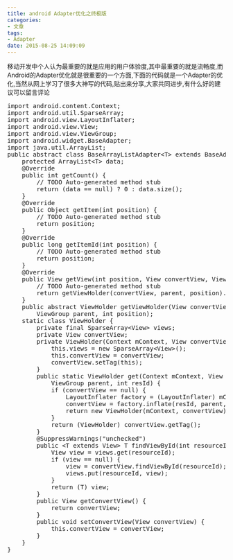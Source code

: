 ```yaml
---
title: android Adapter优化之终极版
categories:
- 文章
tags:
- Adapter
date: 2015-08-25 14:09:09
---
```


移动开发中个人认为最重要的就是应用的用户体验度,其中最重要的就是流畅度,而Android的Adapter优化就是很重要的一个方面,下面的代码就是一个Adapter的优化,当然从网上学习了很多大神写的代码,贴出来分享,大家共同进步,有什么好的建议可以留言评论
<!-- more -->
<pre class="brush:java;toolbar:false">import android.content.Context;
import android.util.SparseArray;
import android.view.LayoutInflater;
import android.view.View;
import android.view.ViewGroup;
import android.widget.BaseAdapter;
import java.util.ArrayList;
public abstract class BaseArrayListAdapter&lt;T&gt; extends BaseAdapter {
    protected ArrayList&lt;T&gt; data;
    @Override
    public int getCount() {
        // TODO Auto-generated method stub
        return (data == null) ? 0 : data.size();
    }
    @Override
    public Object getItem(int position) {
        // TODO Auto-generated method stub
        return position;
    }
    @Override
    public long getItemId(int position) {
        // TODO Auto-generated method stub
        return position;
    }
    @Override
    public View getView(int position, View convertView, ViewGroup parent) {
        // TODO Auto-generated method stub
        return getViewHolder(convertView, parent, position).getConvertView();
    }
    public abstract ViewHolder getViewHolder(View convertView,
        ViewGroup parent, int position);
    static class ViewHolder {
        private final SparseArray&lt;View&gt; views;
        private View convertView;
        private ViewHolder(Context mContext, View convertView) {
            this.views = new SparseArray&lt;View&gt;();
            this.convertView = convertView;
            convertView.setTag(this);
        }
        public static ViewHolder get(Context mContext, View convertView,
            ViewGroup parent, int resId) {
            if (convertView == null) {
                LayoutInflater factory = (LayoutInflater) mContext.getSystemService(Context.LAYOUT_INFLATER_SERVICE);
                convertView = factory.inflate(resId, parent, false); //
                return new ViewHolder(mContext, convertView);
            }
            return (ViewHolder) convertView.getTag();
        }
        @SuppressWarnings(&quot;unchecked&quot;)
        public &lt;T extends View&gt; T findViewById(int resourceId) {
            View view = views.get(resourceId);
            if (view == null) {
                view = convertView.findViewById(resourceId);
                views.put(resourceId, view);
            }
            return (T) view;
        }
        public View getConvertView() {
            return convertView;
        }
        public void setConvertView(View convertView) {
            this.convertView = convertView;
        }
    }
}</pre>